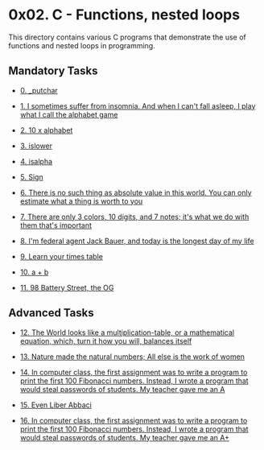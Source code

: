 # 0x02. C - Functions, nested loops

This directory contains various C programs that demonstrate the use of functions
and nested loops in programming.

## Mandatory Tasks

* [0. _putchar](0-putchar.c)

* [1. I sometimes suffer from insomnia. And when I can't fall asleep, I play what I call the alphabet game](1-alphabet.c)

* [2. 10 x alphabet](2-print_alphabet_x10.c)

* [3. islower](3-islower.c)

* [4. isalpha](4-isalpha.c)

* [5. Sign](5-sign.c)

* [6. There is no such thing as absolute value in this world. You can only estimate what a thing is worth to you](6-abs.c)

* [7. There are only 3 colors, 10 digits, and 7 notes; it's what we do with them that's important](7-print_last_digit.c)

* [8. I'm federal agent Jack Bauer, and today is the longest day of my life](8-24_hours.c)

* [9. Learn your times table](9-times_table.c)

* [10. a + b](10-add.c)

* [11. 98 Battery Street, the OG](11-print_to_98.c)

## Advanced Tasks

* [12. The World looks like a multiplication-table, or a mathematical equation, which, turn it how you will, balances itself](100-times_table.c)

* [13. Nature made the natural numbers; All else is the work of women](101-natural.c)

* [14. In computer class, the first assignment was to write a program to print the first 100 Fibonacci numbers. Instead, I wrote a program that would steal passwords of students. My teacher gave me an A](102-fibonacci.c)

* [15. Even Liber Abbaci](103-fibonacci.c)

* [16. In computer class, the first assignment was to write a program to print the first 100 Fibonacci numbers. Instead, I wrote a program that would steal passwords of students. My teacher gave me an A+](104-fibonacci.c)
